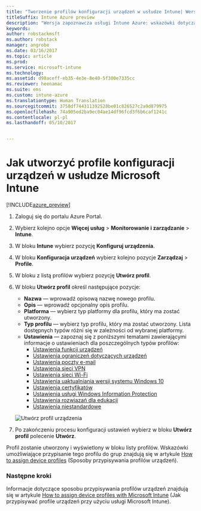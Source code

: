 ```yaml
---
title: "Tworzenie profilów konfiguracji urządzeń w usłudze Intune| Wersja zapoznawcza usługi Intune Azure"
titleSuffix: Intune Azure preview
description: "Wersja zapoznawcza usługi Intune Azure: wskazówki dotyczące tworzenia profilów konfiguracji urządzeń usługi Intune."
keywords: 
author: robstackmsft
ms.author: robstack
manager: angrobe
ms.date: 03/16/2017
ms.topic: article
ms.prod: 
ms.service: microsoft-intune
ms.technology: 
ms.assetid: d98aceff-eb35-4e3e-8e40-5f300e7335cc
ms.reviewer: heenamac
ms.suite: ems
ms.custom: intune-azure
ms.translationtype: Human Translation
ms.sourcegitcommit: 3758df744311392528be01c826527c2a9d879975
ms.openlocfilehash: 74a905ed2ba9ec04ae14df96fcd3f6b6caf1241c
ms.contentlocale: pl-pl
ms.lasthandoff: 05/10/2017


---
```


# <a name="how-to-create-device-configuration-profiles-in-microsoft-intune"></a>Jak utworzyć profile konfiguracji urządzeń w usłudze Microsoft Intune

[!INCLUDE[azure_preview](../includes/azure_preview.md)]


1. Zaloguj się do portalu Azure Portal.
2. Wybierz kolejno opcje **Więcej usług** > **Monitorowanie i zarządzanie** > **Intune**.
3. W bloku **Intune** wybierz pozycję **Konfiguruj urządzenia**.
2. W bloku **Konfiguracja urządzeń** wybierz kolejno pozycje **Zarządzaj** > **Profile**.
2. W bloku z listą profilów wybierz pozycję **Utwórz profil**.
3. W bloku **Utwórz profil** określ następujące pozycje:
    - **Nazwa** — wprowadź opisową nazwę nowego profilu.
    - **Opis** — wprowadź opcjonalny opis profilu.
    - **Platforma** — wybierz typ platformy dla profilu, który ma zostać utworzony.
    - **Typ profilu** — wybierz typ profilu, który ma zostać utworzony. Lista dostępnych typów różni się w zależności od wybranej platformy.
    - **Ustawienia** — zapoznaj się z poniższymi tematami zawierającymi informacje o ustawieniach dla poszczególnych typów profilów:
        -  [Ustawienia funkcji urządzeń](how-to-configure-device-features.md)
        -  [Ustawienia ograniczeń dotyczących urządzeń](how-to-configure-device-restrictions.md)
        -  [Ustawienia poczty e-mail](how-to-configure-email-settings.md)
        -  [Ustawienia sieci VPN](how-to-configure-vpn-settings.md)
        -  [Ustawienia sieci Wi-Fi](how-to-configure-wi-fi-settings.md)
        -  [Ustawienia uaktualniania wersji systemu Windows 10](how-to-configure-windows-10-edition-upgrade.md)
        -  [Ustawienia certyfikatów](how-to-configure-certificates.md)
        -  [Ustawienia usługi Windows Information Protection](how-to-configure-windows-information-protection.md)
        -  [Ustawienia rozwiązań dla edukacji](how-to-configure-education-settings.md)
        -  [Ustawienia niestandardowe](how-to-configure-custom-settings.md)

    ![Utwórz profil urządzenia](./media/create-device-profile.png)
4. Po zakończeniu procesu konfiguracji ustawień wybierz w bloku **Utwórz profil** polecenie **Utwórz**.

Profil zostanie utworzony i wyświetlony w bloku listy profilów.
Wskazówki umożliwiające przypisanie tego profilu do grup znajdują się w artykule [How to assign device profiles](how-to-assign-device-profiles.md) (Sposoby przypisywania profilów urządzeń).


### <a name="next-steps"></a>Następne kroki
Informacje dotyczące sposobu przypisywania profilów urządzeń znajdują się w artykule [How to assign device profiles with Microsoft Intune](how-to-assign-device-profiles.md) (Jak przypisywać profile urządzeń przy użyciu usługi Microsoft Intune).

